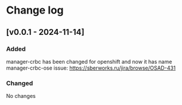 # Change log
## [v0.0.1 - 2024-11-14]
### Added
manager-crbc has been changed for openshift and now it has name manager-crbc-ose
issue: https://sberworks.ru/jira/browse/OSAD-431
### Changed
No changes

